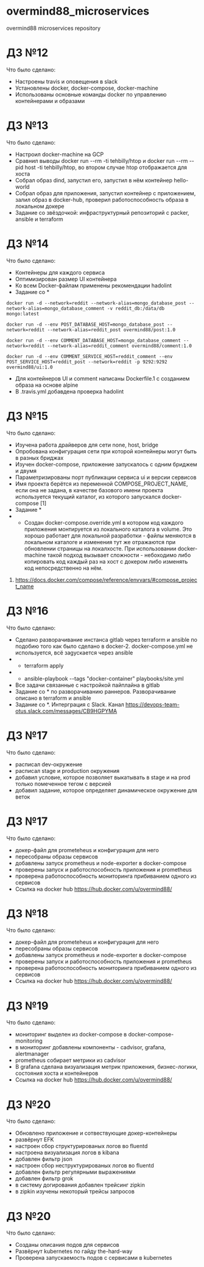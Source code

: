 # overmind88_microservices
overmind88 microservices repository

# ДЗ №12

Что было сделано:
- Настроены travis и оповещения в slack
- Установлены docker, docker-compose, docker-machine
- Использованы основные команды docker по управлению контейнерами и образами

# ДЗ №13

Что было сделано:
- Настроил docker-machine на GCP
- Сравнил выводы docker run --rm -ti tehbilly/htop и docker run --rm --pid host -ti tehbilly/htop, во втором случае htop отображается для хоста
- Собрал образ dind, запустил его, запустил в нём контейнер hello-world
- Собрал образ для приложения, запустил контейнер с приложением, залил образ в docker-hub, проверил работоспособность образа в локальном докере
- Задание со звёздочкой: инфраструктурный репозиторий с packer, ansible и terraform

# ДЗ №14

Что было сделано:
- Контейнеры для каждого сервиса
- Оптимизирован размер UI контейнера
- Ко всем Docker-файлам применены рекомендации hadolint
- Задание со *
```
docker run -d --network=reddit --network-alias=mongo_database_post --network-alias=mongo_database_comment -v reddit_db:/data/db mongo:latest

docker run -d --env POST_DATABASE_HOST=mongo_database_post --network=reddit --network-alias=reddit_post overmind88/post:1.0

docker run -d --env COMMENT_DATABASE_HOST=mongo_database_comment --network=reddit --network-alias=reddit_comment overmind88/comment:1.0

docker run -d --env COMMENT_SERVICE_HOST=reddit_comment --env POST_SERVICE_HOST=reddit_post --network=reddit -p 9292:9292 overmind88/ui:1.0
```

- Для контейнеров UI и comment написаны Dockerfile.1 с созданием образа на основе alpine
- В .travis.yml добавдена проверка hadolint

# ДЗ №15

Что было сделано:
- Изучена работа драйверов для сети none, host, bridge
- Опробована конфигурация сети при которой контейнеры могут быть в разных бриджах
- Изучен docker-compose, приложение запускалось с одним бриджем и двумя
- Параметризированы порт публикации сервиса ui и версии сервисов
- Имя проекта берётся из переменной COMPOSE_PROJECT_NAME, если она не задана, в качестве базового имени проекта используется текущий каталог, из которого запускался docker-compose [1]
- Задание *
- - Создан docker-compose.override.yml в котором код каждого приложения монтируется из локального каталога в volume. Это хорошо работает для локальной разработки - файлы меняются в локальном каталоге и изменения тут же отражаются при обновлении страницы на локалхосте. При использовании docker-machine такой подход вызывает сложности - небоходимо либо копировать код каждый раз на хост с докером либо изменять код непосредственно на нём.

1. https://docs.docker.com/compose/reference/envvars/#compose_project_name

# ДЗ №16

Что было сделано:
- Сделано разворачивание инстанса gitlab через terraform и ansible по подобию
того как было сделано в docker-2. docker-compose.yml не используется,
всё заgускается через ansible
- - terraform apply
- - ansible-playbook --tags "docker-container" playbooks/site.yml
- Все задачи связанные с настройкой пайплайна в gitlab
- Задание со * по разворачиванию раннеров. Разворачивание описано в terraform и
ansible
- Задание со *. Интерграция с Slack. Канал https://devops-team-otus.slack.com/messages/CB9HGPYMA

# ДЗ №17

Что было сделано:
- расписал dev-окружение
- расписал stage и production окружения
- добавил условие, которое позволяет выкатывать в stage и на prod только помеченное тегом с версией
- добавил задание, которое определяет динамическое окружение для веток

# ДЗ №17

Что было сделано:
- докер-файл для prometeheus и конфигурация для него
- пересобраны образы сервисов
- добавлены запуск prometheus и node-exporter в docker-compose
- проверены запуск и работоспособность приложения и prometheus
- проверена работоспособность мониторинга прибиванием одного из сервисов
- Ссылка на docker hub https://hub.docker.com/u/overmind88/

# ДЗ №18

Что было сделано:
- докер-файл для prometeheus и конфигурация для него
- пересобраны образы сервисов
- добавлены запуск prometheus и node-exporter в docker-compose
- проверены запуск и работоспособность приложения и prometheus
- проверена работоспособность мониторинга прибиванием одного из сервисов
- Ссылка на docker hub https://hub.docker.com/u/overmind88/

# ДЗ №19

Что было сделано:
- мониторинг выделен из docker-compose в docker-compose-monitoring
- в мониторинг добавлены компоненты - cadvisor, grafana, alertmanager
- prometheus собирает метрики из cadvisor
- В grafana сделана визуализация метрик приложения, бизнес-логики, состояния хоста и контейнеров
- Ссылка на docker hub https://hub.docker.com/u/overmind88/

# ДЗ №20

Что было сделано:

 - Обновлено приложение и сотвествующие докер-контейнеры
 - развёрнут EFK
 - настроен сбор cтруктурированых логов во fluentd
 - настроена визуализация логов в kibana
 - добавлен фильтр json
 - настроен сбор неcтруктурированых логов во fluentd
 - добавлен фильтр регулярными выражениями
 - добавлен фильтр grok
 - в систему догирования добавлен трейсинг zipkin
 - в zipkin изучены некоторый трейсы запросов


# ДЗ №20

Что было сделано:

- Созданы описания подов для сервисов
- Развёрнут kubernetes по гайду the-hard-way
- Проверена запускаемость подов с сервисами в kubernetes
